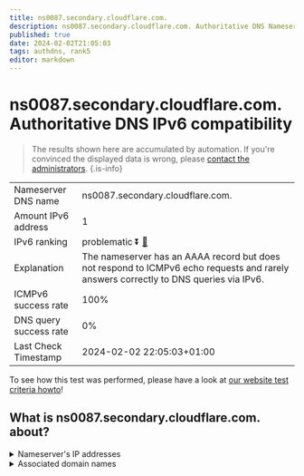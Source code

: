 ```yaml
---
title: ns0087.secondary.cloudflare.com.
description: ns0087.secondary.cloudflare.com. Authoritative DNS Nameserver IPv6 compatibility
published: true
date: 2024-02-02T21:05:03
tags: authdns, rank5
editor: markdown
---
```


# ns0087.secondary.cloudflare.com. Authoritative DNS IPv6 compatibility

> The results shown here are accumulated by automation. If you're convinced the displayed data is wrong, please [contact the administrators](/howto/chat). 
{.is-info}




|   |   |
| - | - |
| Nameserver DNS name | ns0087.secondary.cloudflare.com.
| Amount IPv6 address | 1
| IPv6 ranking | problematic :arrow_double_down: [🔗](/howto/ranking) |
| Explanation | The nameserver has an AAAA record but does not respond to ICMPv6 echo requests and rarely answers correctly to DNS queries via IPv6. |
| ICMPv6 success rate | 100%|
| DNS query success rate | 0% |
| Last Check Timestamp | 2024-02-02 22:05:03+01:00 |

To see how this test was performed, please have a look at [our website test criteria howto](/howto/testcriteria/authdns)!


## What is ns0087.secondary.cloudflare.com. about?




<details>
<summary>Nameserver's IP addresses</summary>

2606:4700:51::a29f:2058

</details>



<details>
<summary>Associated domain names</summary>

www.jpmorganchase.com

</details>
